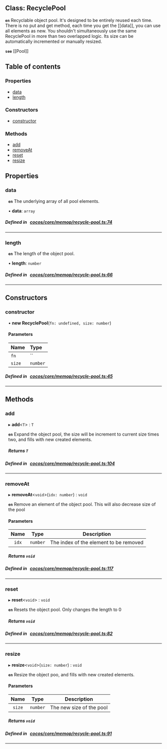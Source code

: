 
## Class: RecyclePool






**`en`** Recyclable object pool. It's designed to be entirely reused each time.
There is no put and get method, each time you get the [[data]], you can use all elements as new.
You shouldn't simultaneously use the same RecyclePool in more than two overlapped logic.
Its size can be automatically incremented or manually resized.



**`see`** [[Pool]]



<div class="table-of-content">
<h2>Table of contents</h2>


### Properties

- [ data](#data)
- [ length](#length)

### Constructors

- [ constructor](#constructor)

### Methods

- [ add](#add)
- [ removeAt](#removeAt)
- [ reset](#reset)
- [ resize](#resize)
</div>

## Properties


### data
<div style="margin-left: 10px;">



**`en`** The underlying array of all pool elements.




•  **data**:
 ``array`` 
</div>

##### Defined in &nbsp;   [cocos/core/memop/recycle-pool.ts:74](https://github.com/cocos-creator/engine/blob/c7bf6b8a9/cocos/core/memop/recycle-pool.ts#L74)&nbsp;


___


### length
<div style="margin-left: 10px;">



**`en`** The length of the object pool.




•  **length**:
 ``number`` 
</div>

##### Defined in &nbsp;   [cocos/core/memop/recycle-pool.ts:66](https://github.com/cocos-creator/engine/blob/c7bf6b8a9/cocos/core/memop/recycle-pool.ts#L66)&nbsp;


___

<!---->
## Constructors


### constructor
<div style="margin-left: 10px;">

• **new RecyclePool**(`fn: undefined, size: number`)

#### Parameters

| Name | Type |
| :------ | :------ |
| `fn` | `` |
| `size` | `number` |
</div>

##### Defined in &nbsp;   [cocos/core/memop/recycle-pool.ts:45](https://github.com/cocos-creator/engine/blob/c7bf6b8a9/cocos/core/memop/recycle-pool.ts#L45)&nbsp;


---

<!---->
## Methods

### add

<div style="margin-left: 10px;">

▸   **add**<`T`\> : `T`



**`en`** Expand the object pool, the size will be increment to current size times two, and fills with new created elements.




##### Returns `T`
</div>

##### Defined in &nbsp;   [cocos/core/memop/recycle-pool.ts:104](https://github.com/cocos-creator/engine/blob/c7bf6b8a9/cocos/core/memop/recycle-pool.ts#L104)&nbsp;
___
### removeAt

<div style="margin-left: 10px;">

▸   **removeAt**<`void`\>(`idx: number`) : `void`



**`en`** Remove an element of the object pool. This will also decrease size of the pool



#### Parameters

| Name | Type | Description |
| :------: | :------: | :------: |
| `idx` | `number` | The index of the element to be removed  |


##### Returns `void`
</div>

##### Defined in &nbsp;   [cocos/core/memop/recycle-pool.ts:117](https://github.com/cocos-creator/engine/blob/c7bf6b8a9/cocos/core/memop/recycle-pool.ts#L117)&nbsp;
___
### reset

<div style="margin-left: 10px;">

▸   **reset**<`void`\> : `void`



**`en`** Resets the object pool. Only changes the length to 0




##### Returns `void`
</div>

##### Defined in &nbsp;   [cocos/core/memop/recycle-pool.ts:82](https://github.com/cocos-creator/engine/blob/c7bf6b8a9/cocos/core/memop/recycle-pool.ts#L82)&nbsp;
___
### resize

<div style="margin-left: 10px;">

▸   **resize**<`void`\>(`size: number`) : `void`



**`en`** Resize the object poo, and fills with new created elements.



#### Parameters

| Name | Type | Description |
| :------: | :------: | :------: |
| `size` | `number` | The new size of the pool  |


##### Returns `void`
</div>

##### Defined in &nbsp;   [cocos/core/memop/recycle-pool.ts:91](https://github.com/cocos-creator/engine/blob/c7bf6b8a9/cocos/core/memop/recycle-pool.ts#L91)&nbsp;
___
<!---->



